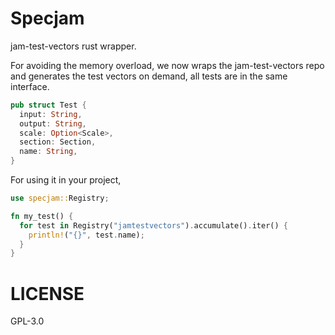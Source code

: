 # Specjam

jam-test-vectors rust wrapper.

For avoiding the memory overload, we now wraps the jam-test-vectors repo and
generates the test vectors on demand, all tests are in the same interface.

```rust
pub struct Test {
  input: String,
  output: String,
  scale: Option<Scale>,
  section: Section,
  name: String,
}
```

For using it in your project,

```rust
use specjam::Registry;

fn my_test() {
  for test in Registry("jamtestvectors").accumulate().iter() {
    println!("{}", test.name);
  }
}

```

# LICENSE

GPL-3.0
